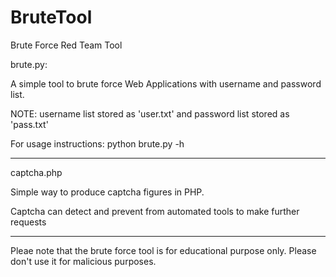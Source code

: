# BruteTool
Brute Force Red Team Tool

brute.py:

A simple tool to brute force Web Applications with username and password list.

NOTE: username list stored as 'user.txt' and password list stored as 'pass.txt'

For usage instructions: python brute.py -h

----------------------------------------------------------------

captcha.php

Simple way to produce captcha figures in PHP.

Captcha can detect and prevent from automated tools to make further requests

---------------------------------------------------------------

Pleae note that the brute force tool is for educational purpose only. Please don't use it for malicious purposes.
